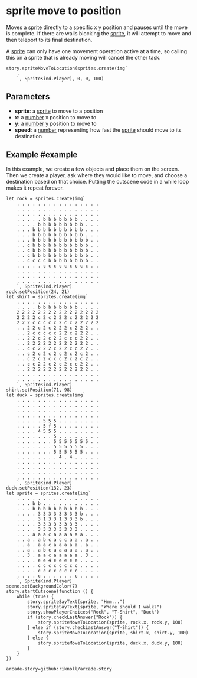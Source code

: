 # sprite move to position

Moves a [sprite](/types/sprite) directly to a specific x y position and pauses until the move is complete. If there are walls blocking the [sprite](/types/sprite), it will attempt to move and then teleport to its final destination.

A [sprite](/types/sprite) can only have one movement operation active at a time, so calling this on a sprite that is already moving will cancel the other task.

```sig
story.spriteMoveToLocation(sprites.create(img`
    .
    `, SpriteKind.Player), 0, 0, 100)
```

## Parameters

* **sprite**: a [sprite](/types/sprite) to move to a position
* **x**: a [number](/types/number) x position to move to
* **y**: a [number](/types/number) y position to move to
* **speed**: a [number](/types/number) representing how fast the [sprite](/types/sprite) should move to its destination

## Example #example

In this example, we create a few objects and place them on the screen. Then we create a player, ask where they would like to move, and choose a destination based on that choice. Putting the cutscene code in a while loop makes it repeat forever.


```blocks
let rock = sprites.create(img`
    . . . . . . . . . . . . . . . .
    . . . . . . . . . . . . . . . .
    . . . . . . . . . . . . . . . .
    . . . . . b b b b b b b . . . .
    . . . . b b b b b b b b b . . .
    . . . b b b b b b b b b b . . .
    . . . b b b b b b b b b b . . .
    . . . b b b b b b b b b b b . .
    . . c b b b b b b b b b b b . .
    . . c b b b b b b b b b b b . .
    . . c b b b b b b b b b b b . .
    . . c c c c b b b b b b b b . .
    . . . . . c c c c c c c c c . .
    . . . . . . . . . . . . . . . .
    . . . . . . . . . . . . . . . .
    . . . . . . . . . . . . . . . .
    `, SpriteKind.Player)
rock.setPosition(24, 21)
let shirt = sprites.create(img`
    . . . . . . . . . . . . . . . .
    . . . . b b b b b b b b . . . .
    2 2 2 2 2 2 2 2 2 2 2 2 2 2 2 2
    2 2 2 2 c 2 c 2 2 2 c 2 2 2 2 2
    2 2 2 c c c c c 2 c c 2 2 2 2 2
    . . 2 2 c 2 c 2 2 2 c 2 2 2 . .
    . . 2 c c c c c 2 2 c 2 2 2 . .
    . . 2 2 c 2 c 2 2 c c c 2 2 . .
    . . 2 2 2 2 2 2 2 2 2 2 2 2 . .
    . . c c 2 2 2 c 2 2 c c 2 2 . .
    . . c 2 c 2 c 2 c 2 c 2 c 2 . .
    . . c 2 c 2 c c c 2 c 2 c 2 . .
    . . c c 2 2 c 2 c 2 c c 2 2 . .
    . . 2 2 2 2 2 2 2 2 2 2 2 2 . .
    . . . . . . . . . . . . . . . .
    . . . . . . . . . . . . . . . .
    `, SpriteKind.Player)
shirt.setPosition(71, 98)
let duck = sprites.create(img`
    . . . . . . . . . . . . . . . .
    . . . . . . . . . . . . . . . .
    . . . . . . . . . . . . . . . .
    . . . . . . . . . . . . . . . .
    . . . . . 5 5 5 . . . . . . . .
    . . . . . 5 f 5 . . . . . . . .
    . . . . 4 5 5 5 . . . . . . . .
    . . . . . . . 5 . . . . . . . .
    . . . . . . . 5 5 5 5 5 5 5 . .
    . . . . . . . 5 5 5 5 5 5 . . .
    . . . . . . . 5 5 5 5 5 5 . . .
    . . . . . . . . 4 . 4 . . . . .
    . . . . . . . . . . . . . . . .
    . . . . . . . . . . . . . . . .
    . . . . . . . . . . . . . . . .
    . . . . . . . . . . . . . . . .
    `, SpriteKind.Player)
duck.setPosition(132, 23)
let sprite = sprites.create(img`
    . . . . . . . . . . . . . . . .
    . . . b b . . . . . . . . . . .
    . . . b b b b b b b b b b . . .
    . . . . 3 3 3 3 3 3 3 3 b . . .
    . . . . 3 1 3 3 1 3 3 3 b . . .
    . . . . 3 3 3 3 3 3 3 3 . . . .
    . . . . 3 3 3 3 3 3 3 3 . . . .
    . . . a a a c a a a a a a . . .
    . . a . a b c a c c a a . a . .
    . . a . a a c a a a a a . a . .
    . . a . a b c a a a a a . a . .
    . . 3 . a a c a a a a a . 3 . .
    . . . . e e 4 e e e e e . . . .
    . . . . c c c c c c c c . . . .
    . . . . c c c c c c c c . . . .
    . . . . c . . . . . . c . . . .
    `, SpriteKind.Player)
scene.setBackgroundColor(7)
story.startCutscene(function () {
    while (true) {
        story.spriteSayText(sprite, "Hmm...")
        story.spriteSayText(sprite, "Where should I walk?")
        story.showPlayerChoices("Rock", "T-Shirt", "Duck")
        if (story.checkLastAnswer("Rock")) {
            story.spriteMoveToLocation(sprite, rock.x, rock.y, 100)
        } else if (story.checkLastAnswer("T-Shirt")) {
            story.spriteMoveToLocation(sprite, shirt.x, shirt.y, 100)
        } else {
            story.spriteMoveToLocation(sprite, duck.x, duck.y, 100)
        }
    }
})

```


```package
arcade-story=github:riknoll/arcade-story
```